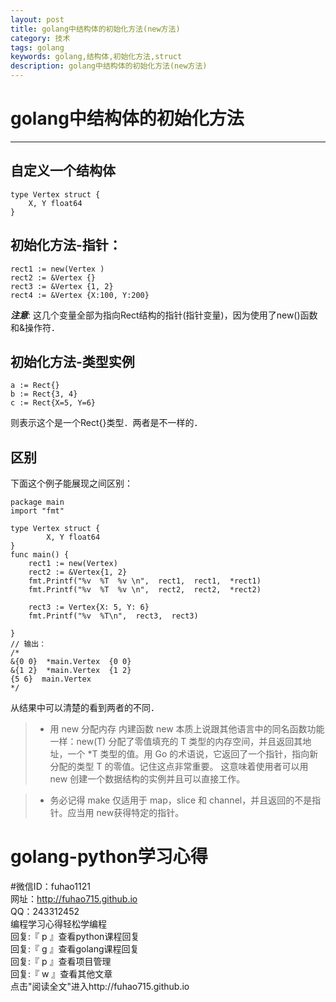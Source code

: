 ```yaml
---
layout: post
title: golang中结构体的初始化方法(new方法)
category: 技术
tags: golang
keywords: golang,结构体,初始化方法,struct
description: golang中结构体的初始化方法(new方法)
---
```




# golang中结构体的初始化方法
------------------

## 自定义一个结构体

```golang
type Vertex struct {
    X, Y float64
}
```

## 初始化方法-指针：

```golang
rect1 := new(Vertex )
rect2 := &Vertex {}
rect3 := &Vertex {1, 2}
rect4 := &Vertex {X:100, Y:200}
```

***注意***: 这几个变量全部为指向Rect结构的指针(指针变量)，因为使用了new()函数和&操作符．

## 初始化方法-类型实例

```golang
a := Rect{}
b := Rect{3, 4}
c := Rect{X=5, Y=6}
```

则表示这个是一个Rect{}类型．两者是不一样的．

## 区别 
下面这个例子能展现之间区别：

```golang
package main
import "fmt"

type Vertex struct {
        X, Y float64
} 
func main() {
    rect1 := new(Vertex)
	rect2 := &Vertex{1, 2}
	fmt.Printf("%v  %T  %v \n",  rect1,  rect1,  *rect1)
	fmt.Printf("%v  %T  %v \n",  rect2,  rect2,  *rect2)

	rect3 := Vertex{X: 5, Y: 6}
	fmt.Printf("%v  %T\n",  rect3,  rect3)
    
}
// 输出：
/*
&{0 0}  *main.Vertex  {0 0} 
&{1 2}  *main.Vertex  {1 2} 
{5 6}  main.Vertex
*/
```


从结果中可以清楚的看到两者的不同．
> * 用 new 分配内存 内建函数 new 本质上说跟其他语言中的同名函数功能一样：new(T) 分配了零值填充的 T 类型的内存空间，并且返回其地址，一个 *T 类型的值。用 Go 的术语说，它返回了一个指针，指向新分配的类型 T 的零值。记住这点非常重要。 这意味着使用者可以用 new 创建一个数据结构的实例并且可以直接工作。

> * 务必记得 make 仅适用于 map，slice 和 channel，并且返回的不是指针。应当用 new获得特定的指针。


#     golang-python学习心得     
#微信ID：fuhao1121  
网址：http://fuhao715.github.io  
QQ：243312452   
编程学习心得轻松学编程   
回复:『 p 』查看python课程回复  
回复:『 g 』查看golang课程回复  
回复:『 p 』查看项目管理  
回复:『 w 』查看其他文章   
点击"阅读全文"进入http://fuhao715.github.io  
